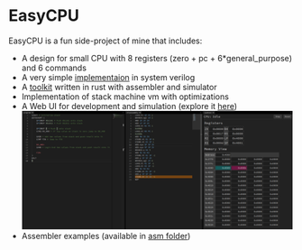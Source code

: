 # EasyCPU

EasyCPU is a fun side-project of mine that includes:

* A design for small CPU with 8 registers (zero + pc + 6*general_purpose) and 6 commands
* A very simple [implementaion](./hdl) in system verilog
* A [toolkit](./easycpu_lib) written in rust with assembler and simulator
* Implementation of stack machine vm with optimizations
* A Web UI for development and simulation (explore it [here](https://max8rr8.github.io/easyCpu/))
![Screenshort of Web UI](./docs/webui_demo.png)
* Assembler examples (available in [asm folder](./asm/))

